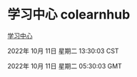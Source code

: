 # 学习中心 colearnhub
[学习中心](http://27.19.33.125:56308/colearnhub/)

2022年 10月 11日 星期二 13:30:03 CST

2022年 10月 11日 星期二 05:30:03 GMT
